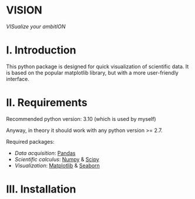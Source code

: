 # VISION

*VISualize your ambitION*

# I. Introduction
This python package is designed for quick visualization of scientific data. It is based on the popular matplotlib library, but with a more user-friendly interface.

# II. Requirements

Recommended python version: 3.10 (which is used by myself)

Anyway, in theory it should work with any python version >= 2.7.

Required packages:
- *Data acquisition*: [Pandas](https://pandas.pydata.org/)
- *Scientific calculus*: [Numpy](https://numpy.org/) & [Scipy](https://www.scipy.org/)
- *Visualization*: [Matplotlib](https://matplotlib.org/) & [Seaborn](https://seaborn.pydata.org/)

# III. Installation
```bash
```
